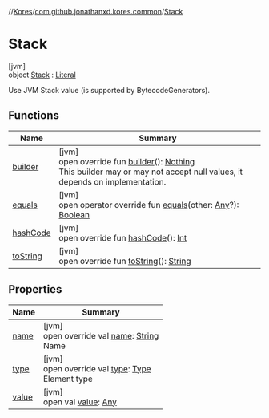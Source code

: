 //[Kores](../../../index.md)/[com.github.jonathanxd.kores.common](../index.md)/[Stack](index.md)

# Stack

[jvm]\
object [Stack](index.md) : [Literal](../../com.github.jonathanxd.kores.literal/-literal/index.md)

Use JVM Stack value (is supported by BytecodeGenerators).

## Functions

| Name | Summary |
|---|---|
| [builder](../../com.github.jonathanxd.kores.literal/-literal/builder.md) | [jvm]<br>open override fun [builder](../../com.github.jonathanxd.kores.literal/-literal/builder.md)(): [Nothing](https://kotlinlang.org/api/latest/jvm/stdlib/kotlin/-nothing/index.html)<br>This builder may or may not accept null values, it depends on implementation. |
| [equals](../../com.github.jonathanxd.kores.literal/-literal/equals.md) | [jvm]<br>open operator override fun [equals](../../com.github.jonathanxd.kores.literal/-literal/equals.md)(other: [Any](https://kotlinlang.org/api/latest/jvm/stdlib/kotlin/-any/index.html)?): [Boolean](https://kotlinlang.org/api/latest/jvm/stdlib/kotlin/-boolean/index.html) |
| [hashCode](../../com.github.jonathanxd.kores.literal/-literal/hash-code.md) | [jvm]<br>open override fun [hashCode](../../com.github.jonathanxd.kores.literal/-literal/hash-code.md)(): [Int](https://kotlinlang.org/api/latest/jvm/stdlib/kotlin/-int/index.html) |
| [toString](../../com.github.jonathanxd.kores.literal/-literal/to-string.md) | [jvm]<br>open override fun [toString](../../com.github.jonathanxd.kores.literal/-literal/to-string.md)(): [String](https://kotlinlang.org/api/latest/jvm/stdlib/kotlin/-string/index.html) |

## Properties

| Name | Summary |
|---|---|
| [name](name.md) | [jvm]<br>open override val [name](name.md): [String](https://kotlinlang.org/api/latest/jvm/stdlib/kotlin/-string/index.html)<br>Name |
| [type](type.md) | [jvm]<br>open override val [type](type.md): [Type](https://docs.oracle.com/javase/8/docs/api/java/lang/reflect/Type.html)<br>Element type |
| [value](index.md#944716282%2FProperties%2F-1216412040) | [jvm]<br>open val [value](index.md#944716282%2FProperties%2F-1216412040): [Any](https://kotlinlang.org/api/latest/jvm/stdlib/kotlin/-any/index.html) |
